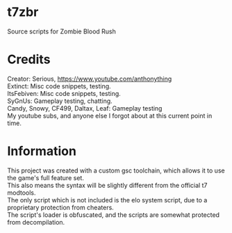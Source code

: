 # t7zbr
Source scripts for Zombie Blood Rush

# Credits
Creator: Serious, https://www.youtube.com/anthonything \
Extinct: Misc code snippets, testing. \
ItsFebiven: Misc code snippets, testing. \
SyGnUs: Gameplay testing, chatting. \
Candy, Snowy, CF499, Daltax, Leaf: Gameplay testing \
My youtube subs, and anyone else I forgot about at this current point in time. 


# Information
This project was created with a custom gsc toolchain, which allows it to use the game's full feature set. \
This also means the syntax will be slightly different from the official t7 modtools. \
The only script which is not included is the elo system script, due to a proprietary protection from cheaters. \
The script's loader is obfuscated, and the scripts are somewhat protected from decompilation.
